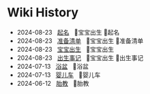# Wiki History

- 2024-08-23&nbsp;&nbsp; [起名](/0008_宝宝出生_起名)&nbsp;&nbsp; :bookmark:宝宝出生 :bookmark:起名
- 2024-08-23&nbsp;&nbsp; [准备清单](/0005_宝宝出生_准备清单)&nbsp;&nbsp; :bookmark:宝宝出生 :bookmark:准备清单
- 2024-08-23&nbsp;&nbsp; [宝宝出生](/0006_宝宝出生)&nbsp;&nbsp; :bookmark:宝宝出生
- 2024-08-23&nbsp;&nbsp; [出生事记](/0007_宝宝出生_出生事记)&nbsp;&nbsp; :bookmark:宝宝出生 :bookmark:出生事记
- 2024-07-13&nbsp;&nbsp; [浴盆](/0004_浴盆)&nbsp;&nbsp; :bookmark:浴盆
- 2024-07-13&nbsp;&nbsp; [婴儿车](/0003_婴儿车)&nbsp;&nbsp; :bookmark:婴儿车
- 2024-06-12&nbsp;&nbsp; [胎教](/0002_胎教)&nbsp;&nbsp; :bookmark:胎教
